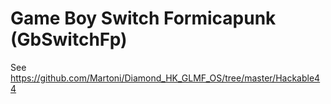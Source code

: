 # Game Boy Switch Formicapunk (GbSwitchFp)

See https://github.com/Martoni/Diamond_HK_GLMF_OS/tree/master/Hackable44
